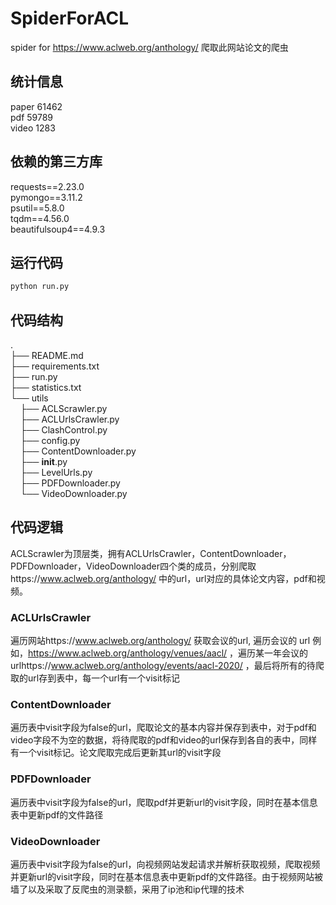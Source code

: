 # SpiderForACL
spider for https://www.aclweb.org/anthology/ 爬取此网站论文的爬虫

## 统计信息
paper 61462  
pdf 59789  
video 1283  

## 依赖的第三方库
requests==2.23.0  
pymongo==3.11.2  
psutil==5.8.0  
tqdm==4.56.0  
beautifulsoup4==4.9.3  

## 运行代码
```python
python run.py
```

## 代码结构
.  
├── README.md  
├── requirements.txt  
├── run.py  
├── statistics.txt  
└── utils  
&nbsp;&nbsp;&nbsp;&nbsp;├── ACLScrawler.py  
&nbsp;&nbsp;&nbsp;&nbsp;├── ACLUrlsCrawler.py  
&nbsp;&nbsp;&nbsp;&nbsp;├── ClashControl.py  
&nbsp;&nbsp;&nbsp;&nbsp;├── config.py  
&nbsp;&nbsp;&nbsp;&nbsp;├── ContentDownloader.py  
&nbsp;&nbsp;&nbsp;&nbsp;├── __init__.py  
&nbsp;&nbsp;&nbsp;&nbsp;├── LevelUrls.py  
&nbsp;&nbsp;&nbsp;&nbsp;├── PDFDownloader.py  
&nbsp;&nbsp;&nbsp;&nbsp;└── VideoDownloader.py  

## 代码逻辑
ACLScrawler为顶层类，拥有ACLUrlsCrawler，ContentDownloader，PDFDownloader，VideoDownloader四个类的成员，分别爬取https://www.aclweb.org/anthology/ 中的url，url对应的具体论文内容，pdf和视频。
### ACLUrlsCrawler
  遍历网站https://www.aclweb.org/anthology/ 获取会议的url, 遍历会议的 url 例如，https://www.aclweb.org/anthology/venues/aacl/ ，遍历某一年会议的urlhttps://www.aclweb.org/anthology/events/aacl-2020/ ，最后将所有的待爬取的url存到表中，每一个url有一个visit标记
### ContentDownloader
  遍历表中visit字段为false的url，爬取论文的基本内容并保存到表中，对于pdf和video字段不为空的数据，将待爬取的pdf和video的url保存到各自的表中，同样有一个visit标记。论文爬取完成后更新其url的visit字段
### PDFDownloader
  遍历表中visit字段为false的url，爬取pdf并更新url的visit字段，同时在基本信息表中更新pdf的文件路径
### VideoDownloader
  遍历表中visit字段为false的url，向视频网站发起请求并解析获取视频，爬取视频并更新url的visit字段，同时在基本信息表中更新pdf的文件路径。由于视频网站被墙了以及采取了反爬虫的测录额，采用了ip池和ip代理的技术


